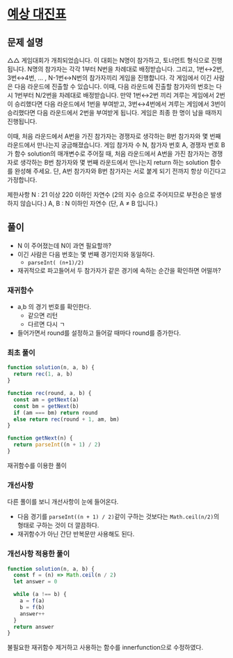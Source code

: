 # [예상 대진표](https://programmers.co.kr/learn/courses/30/lessons/12985)

## 문제 설명

△△ 게임대회가 개최되었습니다. 이 대회는 N명이 참가하고, 토너먼트 형식으로 진행됩니다. N명의 참가자는 각각 1부터 N번을 차례대로 배정받습니다. 그리고, 1번↔2번, 3번↔4번, ... , N-1번↔N번의 참가자끼리 게임을 진행합니다. 각 게임에서 이긴 사람은 다음 라운드에 진출할 수 있습니다. 이때, 다음 라운드에 진출할 참가자의 번호는 다시 1번부터 N/2번을 차례대로 배정받습니다. 만약 1번↔2번 끼리 겨루는 게임에서 2번이 승리했다면 다음 라운드에서 1번을 부여받고, 3번↔4번에서 겨루는 게임에서 3번이 승리했다면 다음 라운드에서 2번을 부여받게 됩니다. 게임은 최종 한 명이 남을 때까지 진행됩니다.

이때, 처음 라운드에서 A번을 가진 참가자는 경쟁자로 생각하는 B번 참가자와 몇 번째 라운드에서 만나는지 궁금해졌습니다. 게임 참가자 수 N, 참가자 번호 A, 경쟁자 번호 B가 함수 solution의 매개변수로 주어질 때, 처음 라운드에서 A번을 가진 참가자는 경쟁자로 생각하는 B번 참가자와 몇 번째 라운드에서 만나는지 return 하는 solution 함수를 완성해 주세요. 단, A번 참가자와 B번 참가자는 서로 붙게 되기 전까지 항상 이긴다고 가정합니다.

제한사항
N : 21 이상 220 이하인 자연수 (2의 지수 승으로 주어지므로 부전승은 발생하지 않습니다.)
A, B : N 이하인 자연수 (단, A ≠ B 입니다.)

## 풀이

- N 이 주어졌는데 N이 과연 필요할까?
- 이긴 사람은 다음 번호는 몇 번째 경기인지와 동일하다.
  - `parseInt( (n+1)/2)`
- 재귀적으로 파고들어서 두 참가자가 같은 경기에 속하는 순간을 확인하면 어떨까?

### 재귀함수

- a,b 의 경기 번호를 확인한다.
  - 같으면 리턴
  - 다르면 다시 ㄱ
- 들어가면서 round를 설정하고 들어갈 때마다 round를 증가한다.

### 최초 풀이

```javascript
function solution(n, a, b) {
  return rec(1, a, b)
}

function rec(round, a, b) {
  const am = getNext(a)
  const bm = getNext(b)
  if (am === bm) return round
  else return rec(round + 1, am, bm)
}

function getNext(n) {
  return parseInt((n + 1) / 2)
}
```

재귀함수를 이용한 풀이

### 개선사항

다른 풀이를 보니 개선사항이 눈에 들어온다.

- 다음 경기를 `parseInt((n + 1) / 2)`같이 구하는 것보다는 `Math.ceil(n/2)`의 형태로 구하는 것이 더 깔끔하다.
- 재귀함수가 아닌 간단 반복문만 사용해도 된다.

### 개선사항 적용한 풀이

```javascript
function solution(n, a, b) {
  const f = (n) => Math.ceil(n / 2)
  let answer = 0

  while (a !== b) {
    a = f(a)
    b = f(b)
    answer++
  }
  return answer
}
```

불필요한 재귀함수 제거하고 사용하는 함수를 innerfunction으로 수정하였다.
